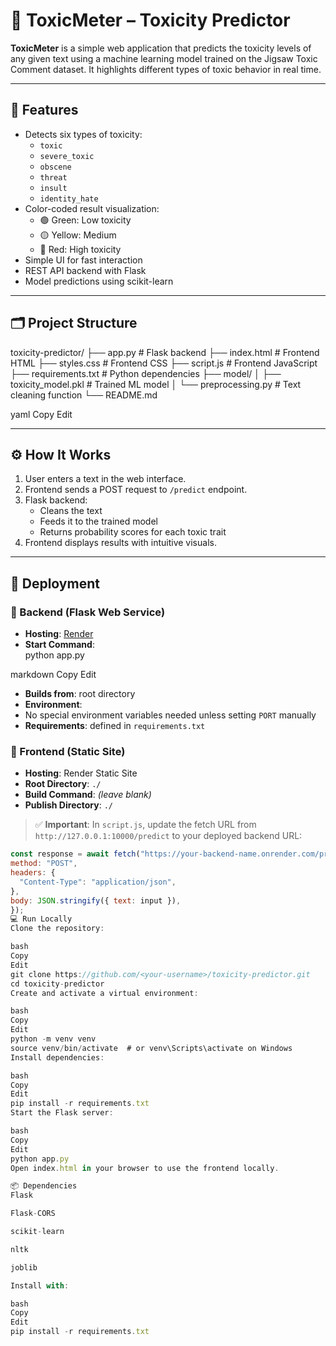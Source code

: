 # 🚦 ToxicMeter – Toxicity Predictor

**ToxicMeter** is a simple web application that predicts the toxicity levels of any given text using a machine learning model trained on the Jigsaw Toxic Comment dataset. It highlights different types of toxic behavior in real time.

---

## 🧠 Features

- Detects six types of toxicity:
  - `toxic`
  - `severe_toxic`
  - `obscene`
  - `threat`
  - `insult`
  - `identity_hate`
- Color-coded result visualization:
  - 🟢 Green: Low toxicity
  - 🟡 Yellow: Medium
  - 🔴 Red: High toxicity
- Simple UI for fast interaction
- REST API backend with Flask
- Model predictions using scikit-learn

---

## 🗂️ Project Structure

toxicity-predictor/
├── app.py # Flask backend
├── index.html # Frontend HTML
├── styles.css # Frontend CSS
├── script.js # Frontend JavaScript
├── requirements.txt # Python dependencies
├── model/
│ ├── toxicity_model.pkl # Trained ML model
│ └── preprocessing.py # Text cleaning function
└── README.md

yaml
Copy
Edit

---

## ⚙️ How It Works

1. User enters a text in the web interface.
2. Frontend sends a POST request to `/predict` endpoint.
3. Flask backend:
   - Cleans the text
   - Feeds it to the trained model
   - Returns probability scores for each toxic trait
4. Frontend displays results with intuitive visuals.

---

## 🚀 Deployment

### 🔹 Backend (Flask Web Service)

- **Hosting**: [Render](https://render.com)
- **Start Command**:  
  python app.py

markdown
Copy
Edit

- **Builds from**: root directory
- **Environment**:
- No special environment variables needed unless setting `PORT` manually
- **Requirements**: defined in `requirements.txt`

### 🔹 Frontend (Static Site)

- **Hosting**: Render Static Site
- **Root Directory**: `./`
- **Build Command**: _(leave blank)_
- **Publish Directory**: `./`

> ✅ **Important**: In `script.js`, update the fetch URL from `http://127.0.0.1:10000/predict` to your deployed backend URL:

```js
const response = await fetch("https://your-backend-name.onrender.com/predict", {
method: "POST",
headers: {
  "Content-Type": "application/json",
},
body: JSON.stringify({ text: input }),
});
💻 Run Locally
Clone the repository:

bash
Copy
Edit
git clone https://github.com/<your-username>/toxicity-predictor.git
cd toxicity-predictor
Create and activate a virtual environment:

bash
Copy
Edit
python -m venv venv
source venv/bin/activate  # or venv\Scripts\activate on Windows
Install dependencies:

bash
Copy
Edit
pip install -r requirements.txt
Start the Flask server:

bash
Copy
Edit
python app.py
Open index.html in your browser to use the frontend locally.

📦 Dependencies
Flask

Flask-CORS

scikit-learn

nltk

joblib

Install with:

bash
Copy
Edit
pip install -r requirements.txt
```
